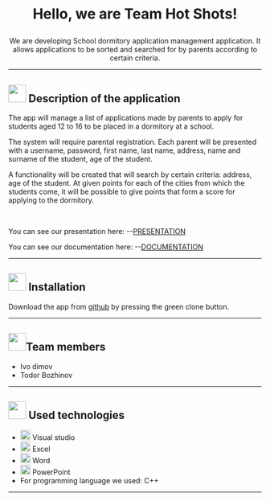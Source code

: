 

# <p align=center>Hello, we are Team Hot Shots!</p>



<p align=center>We are developing School dormitory application management application. It allows applications to be sorted and searched for by parents according to certain criteria.</p>

---

## <img src="https://lh3.googleusercontent.com/proxy/6lSnKaok9Ys_W-QIlbUnMrLvBfdDdX_RxnLxIZUVdQ8sU2uCtazA4XWvu-E4t7VDC0Lm_QI4TCahGqqBytslYup71mvjTmsi7p_xfRnUDTi3QrxVdVCkogGH_gS_" width="35" height="35" />  Description of the application

The app will manage a list of applications made by parents to apply for students aged 12 to 16 to be placed in a dormitory at a school.

The system will require parental registration. Each parent will be presented with a username, password, first name, last name, address, name and surname of the student, age of the student.

A functionality will be created that will search by certain criteria: address, age of the student. At given points for each of the cities from which the students come, it will be possible to give points that form a score for applying to the dormitory.

<br>

You can see our presentation here:
--[PRESENTATION](https://codingburgas-my.sharepoint.com/:p:/g/personal/rvvelichkova18_codingburgas_bg/EcxcLbWhpI1JrDmazq2zZ0EBQJ-2dhrMcd2XEBnpGj56ow?e=rGA0wm)

You can see our documentation here:
--[DOCUMENTATION](https://codingburgas-my.sharepoint.com/:p:/g/personal/rvvelichkova18_codingburgas_bg/EcxcLbWhpI1JrDmazq2zZ0EBQJ-2dhrMcd2XEBnpGj56ow?e=rGA0wm)

---
 

## <img src="https://lh3.googleusercontent.com/proxy/6lSnKaok9Ys_W-QIlbUnMrLvBfdDdX_RxnLxIZUVdQ8sU2uCtazA4XWvu-E4t7VDC0Lm_QI4TCahGqqBytslYup71mvjTmsi7p_xfRnUDTi3QrxVdVCkogGH_gS_" width="35" height="35" />  Installation 

Download the app from [github](https://github.com/IMDimov18/hostel_project) by pressing the green clone button. 

---

## <img src="https://lh3.googleusercontent.com/proxy/6lSnKaok9Ys_W-QIlbUnMrLvBfdDdX_RxnLxIZUVdQ8sU2uCtazA4XWvu-E4t7VDC0Lm_QI4TCahGqqBytslYup71mvjTmsi7p_xfRnUDTi3QrxVdVCkogGH_gS_" width="35" height="35" />Team members
- Ivo dimov
- Todor Bozhinov

---

## <img src="https://lh3.googleusercontent.com/proxy/6lSnKaok9Ys_W-QIlbUnMrLvBfdDdX_RxnLxIZUVdQ8sU2uCtazA4XWvu-E4t7VDC0Lm_QI4TCahGqqBytslYup71mvjTmsi7p_xfRnUDTi3QrxVdVCkogGH_gS_" width="35" height="35" /> Used technologies
- <img src="https://media.discordapp.net/attachments/815253581149896790/818134527842582578/Visual_Studio_Icon_2019.svg.png?width=541&height=541" width="20"> Visual studio
- <img src="https://media.discordapp.net/attachments/815253581149896790/818134368848969728/1043px-Microsoft_Excel_2013_logo.svg_.png?width=551&height=541" width="20"> Excel
-  <img src="https://media.discordapp.net/attachments/815253581149896790/818133539903111188/Microsoft_Word_logo.png" width="20"> Word
- <img src="https://media.discordapp.net/attachments/815253581149896790/818136011359518780/kisspng-microsoft-powerpoint-computer-software-microsoft-o-5b3b3927c75c49.3318087715306079118166-rem.png" width="20"> PowerPoint
- For programming language we used: C++
***
